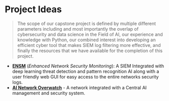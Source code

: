# Project Ideas
> The scope of our capstone project is defined by multiple different parameters including and most importantly the overlap of cybersecurity and data science in the
> Field of AI, our experience and knowledge with Python, our combined interest into developing an efficient cyber tool that makes SIEM log filtering more effective, and finally the resources that we have available for the completion of this project.

- **[ENSM](https://github.com/CameronAuler/Capstone-ENSM/blob/34ea6f2033aea7b69a0b6827ad5f26be1927a8fc/Brainstorming/ENSM.md)** (*Enhanced Network Security Monitoring*): A SIEM Integrated with deep learning threat detection and pattern recognition AI along with a user friendly web GUI for easy access to the entire networks security logs.
- **[AI Network Overwatch](https://github.com/CameronAuler/Capstone-ENSM/blob/715d2f9339fb39a1d9bd6b42632b8ff623e0ea09/Brainstorming/AI_Network_Overwatch.md)** - A network integrated with a Central AI management and security system.

